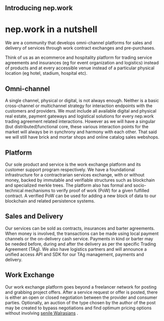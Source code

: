 ## Introducing nep.work

# nep.work in a nutshell

We are a community that develops omni-channel platforms for sales and delivery of services through work contract exchanges and pre-purchases. 

Think of us as an ecommerce and hospitality platform for trading service agreements and insurances (eg for event organization and logistics) instead of products and at every accessible venue instead of a particular physical location (eg hotel, stadium, hospital etc).

## Omni-channel

A single channel, physical or digital, is not always enough. Neither is a basic cross-channel or multichannel strategy for interaction endpoints with the customers and providers. We must include all available digital and physical real estate, payment gateways and logistical solutions for every nep.work trading agreement related interactions. However as we will have a singular (but distributed)functional core, these various interaction points for the market will always be in synchrony and harmony with each other. That said we will still have brick and mortar shops and online catalog sales webshops.

## Platform

Our sole product and service is the work exchange platform and its customer support program respectively. We have a foundational infrastructure for a contractrarian services exchange, with or without money, backed by immutable and verifiable structures such as blockchain and specialized merkle trees. The platform also has formal and socio-technical mechanisms to verify proof of work (PoW) for a given fulfilled contract. A verified PoW can be used for adding a new block of data to our blockchain and related persistence systems.

## Sales and Delivery

Our services can be sold as contracts, insurances and barter agreements. When money is involved, the transactions can be made using local payment channels or the on-delivery cash service. Payments in kind or barter may be needed before, during and after the delivery as per the specific Trading Agreement (TAg). We also have logistics partners and will announce a unified access API and SDK for our TAg management, payments and delivery. 

## Work Exchange

Our work exchange platform goes beyond a freelancer network for posting and grabbing project offers. After a service request or offer is posted, there is either an open or closed negotiation between the provider and consumer parties. Optionally, an auction of the type chosen by the author of the post may be created to bypass negotiations and find optimum pricing options without involving  [senile Walrasians](https://www.econlib.org/archives/2010/09/the_senile_walr.html) .
